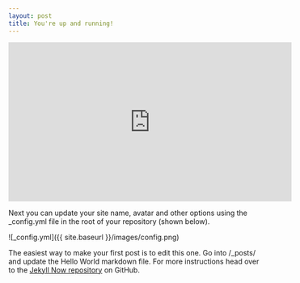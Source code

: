 ```yaml
---
layout: post
title: You're up and running!
---
```


<iframe width="560" height="315" src="https://www.youtube.com/embed/OxpXpHW8M1c" frameborder="0" allowfullscreen></iframe>

Next you can update your site name, avatar and other options using the _config.yml file in the root of your repository (shown below).



![_config.yml]({{ site.baseurl }}/images/config.png)

The easiest way to make your first post is to edit this one. Go into /_posts/ and update the Hello World markdown file. For more instructions head over to the [Jekyll Now repository](https://github.com/barryclark/jekyll-now) on GitHub.
